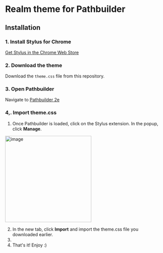 # Realm theme for Pathbuilder


## Installation

### 1. Install Stylus for Chrome
[Get Stylus in the Chrome Web Store](https://chromewebstore.google.com/detail/stylus/clngdbkpkpeebahjckkjfobafhncgmne)

### 2. Download the theme
Download the `theme.css` file from this repository.
### 3. Open Pathbuilder
Navigate to [Pathbuilder 2e](https://pathbuilder2e.com)
### 4,. Import theme.css

1. Once Pathbuilder is loaded, click on the Stylus extension. In the popup, click **Manage**.

<img width="278" alt="image" src="https://github.com/mattermill/realm-pathbuilder/assets/1434408/4e5300a2-2643-4fc3-ae35-396958d94b32">

2. In the new tab, click **Import** and import the theme.css file you downloaded earlier.
3. 
4. That's it! Enjoy :)

